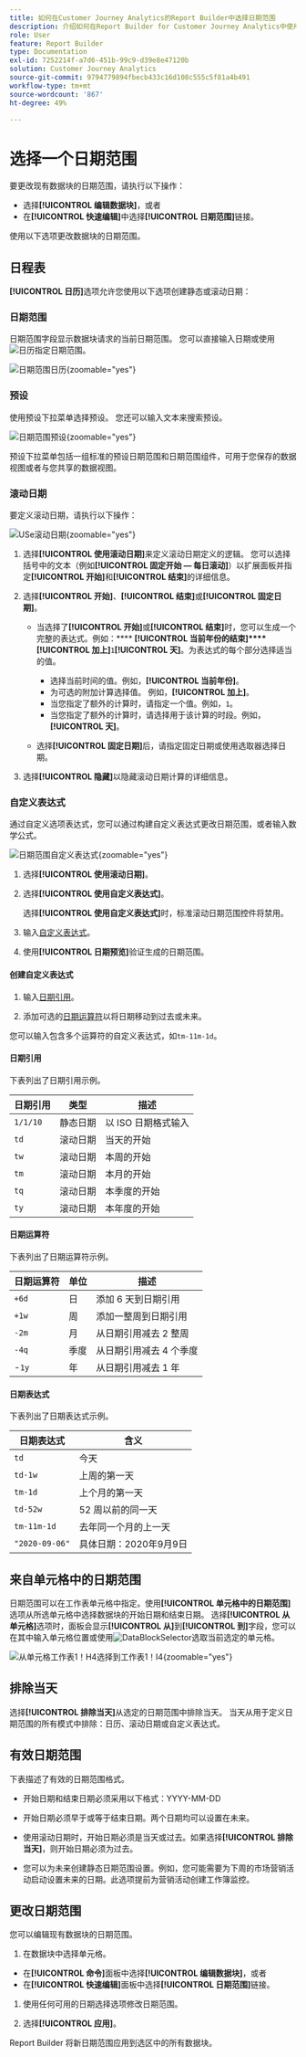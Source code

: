 ```yaml
---
title: 如何在Customer Journey Analytics的Report Builder中选择日期范围
description: 介绍如何在Report Builder for Customer Journey Analytics中使用日历、滚动日期和自定义表达式
role: User
feature: Report Builder
type: Documentation
exl-id: 7252214f-a7d6-451b-99c9-d39e8e47120b
solution: Customer Journey Analytics
source-git-commit: 9794779894fbecb433c16d108c555c5f81a4b491
workflow-type: tm+mt
source-wordcount: '867'
ht-degree: 49%

---
```


# 选择一个日期范围

要更改现有数据块的日期范围，请执行以下操作：

- 选择&#x200B;**[!UICONTROL 编辑数据块]**，或者
- 在&#x200B;**[!UICONTROL 快速编辑]**&#x200B;中选择&#x200B;**[!UICONTROL 日期范围]**&#x200B;链接。

使用以下选项更改数据块的日期范围。

## 日程表

**[!UICONTROL 日历]**&#x200B;选项允许您使用以下选项创建静态或滚动日期：

### 日期范围

日期范围字段显示数据块请求的当前日期范围。 您可以直接输入日期或使用![日历](/help/assets/icons/Calendar.svg)指定日期范围。

![日期范围日历](assets/date-range-calendar.png){zoomable="yes"}

### 预设

使用预设下拉菜单选择预设。 您还可以输入文本来搜索预设。

![日期范围预设](assets/date-range-presets.png){zoomable="yes"}

预设下拉菜单包括一组标准的预设日期范围和日期范围组件，可用于您保存的数据视图或者与您共享的数据视图。

### 滚动日期

要定义滚动日期，请执行以下操作：

![USe滚动日期](assets/date-range-rolling-date.png){zoomable="yes"}

1. 选择&#x200B;**[!UICONTROL 使用滚动日期]**&#x200B;来定义滚动日期定义的逻辑。 您可以选择括号中的文本（例如&#x200B;**[!UICONTROL 固定开始 — 每日滚动]**）以扩展面板并指定&#x200B;**[!UICONTROL 开始]**&#x200B;和&#x200B;**[!UICONTROL 结束]**&#x200B;的详细信息。

1. 选择&#x200B;**[!UICONTROL 开始]**、**[!UICONTROL 结束]**&#x200B;或&#x200B;**[!UICONTROL 固定日期]**。

   - 当选择了&#x200B;**[!UICONTROL 开始]**&#x200B;或&#x200B;**[!UICONTROL 结束]**&#x200B;时，您可以生成一个完整的表达式。例如：**** **[!UICONTROL 当前年份的结束]****[!UICONTROL 加上]**`1`**[!UICONTROL 天]**。为表达式的每个部分选择适当的值。

      - 选择当前时间的值。例如，**[!UICONTROL 当前年份]**。
      - 为可选的附加计算选择值。 例如，**[!UICONTROL 加上]**。
      - 当您指定了额外的计算时，请指定一个值。例如，`1`。
      - 当您指定了额外的计算时，请选择用于该计算的时段。例如，**[!UICONTROL 天]**。

   - 选择&#x200B;**[!UICONTROL 固定日期]**&#x200B;后，请指定固定日期或使用选取器选择日期。

1. 选择&#x200B;**[!UICONTROL 隐藏]**&#x200B;以隐藏滚动日期计算的详细信息。


### 自定义表达式

通过自定义选项表达式，您可以通过构建自定义表达式更改日期范围，或者输入数学公式。

![日期范围自定义表达式](assets/date-range-custom-expression.png){zoomable="yes"}

1. 选择&#x200B;**[!UICONTROL 使用滚动日期]**。

1. 选择&#x200B;**[!UICONTROL 使用自定义表达式]**。

   选择&#x200B;**[!UICONTROL 使用自定义表达式]**&#x200B;时，标准滚动日期范围控件将禁用。

1. 输入[自定义表达式](#create-a-custom-expression)。

1. 使用&#x200B;**[!UICONTROL 日期预览]**&#x200B;验证生成的日期范围。

#### 创建自定义表达式

1. 输入[日期引用](#date-references)。

1. 添加可选的[日期运算符](#date-operators)以将日期移动到过去或未来。

您可以输入包含多个运算符的自定义表达式，如`tm-11m-1d`。

#### 日期引用

下表列出了日期引用示例。

| 日期引用 | 类型 | 描述 |
|----------------|--------------|----------------------------|
| `1/1/10` | 静态日期 | 以 ISO 日期格式输入 |
| `td` | 滚动日期 | 当天的开始 |
| `tw` | 滚动日期 | 本周的开始 |
| `tm` | 滚动日期 | 本月的开始 |
| `tq` | 滚动日期 | 本季度的开始 |
| `ty` | 滚动日期 | 本年度的开始 |

#### 日期运算符

下表列出了日期运算符示例。

| 日期运算符 | 单位 | 描述 |
|----------------|---------|--------------------|
| `+6d` | 日 | 添加 6 天到日期引用 |
| `+1w` | 周 | 添加一整周到日期引用 |
| `-2m` | 月 | 从日期引用减去 2 整周 |
| `-4q` | 季度 | 从日期引用减去 4 个季度 |
| -`1y` | 年 | 从日期引用减去 1 年 |

#### 日期表达式

下表列出了日期表达式示例。

| 日期表达式 | 含义 |
|-----------------|--------------------------------------|
| `td` | 今天 |
| `td-1w` | 上周的第一天 |
| `tm-1d` | 上个月的第一天 |
| `td-52w` | 52 周以前的同一天 |
| `tm-11m-1d` | 去年同一个月的上一天 |
| `"2020-09-06"` | 具体日期：2020年9月9日 |



## 来自单元格中的日期范围

日期范围可以在工作表单元格中指定。使用&#x200B;**[!UICONTROL 单元格中的日期范围]**&#x200B;选项从所选单元格中选择数据块的开始日期和结束日期。 选择&#x200B;**[!UICONTROL 从单元格]**&#x200B;选项时，面板会显示&#x200B;**[!UICONTROL 从]**&#x200B;到&#x200B;**[!UICONTROL 到]**&#x200B;字段，您可以在其中输入单元格位置或使用![DataBlockSelector](/help/assets/icons/DataBlockSelector.svg)选取当前选定的单元格。

![从单元格工作表1！H4选择到工作表1！I4](./assets/date-range-from-cell.png){zoomable="yes"}


## 排除当天

选择&#x200B;**[!UICONTROL 排除当天]**&#x200B;从选定的日期范围中排除当天。 当天从用于定义日期范围的所有模式中排除：日历、滚动日期或自定义表达式。


## 有效日期范围

下表描述了有效的日期范围格式。

- 开始日期和结束日期必须采用以下格式：YYYY-MM-DD

- 开始日期必须早于或等于结束日期。两个日期均可以设置在未来。

- 使用滚动日期时，开始日期必须是当天或过去。如果选择&#x200B;**[!UICONTROL 排除当天]**，则开始日期必须为过去。

- 您可以为未来创建静态日期范围设置。例如，您可能需要为下周的市场营销活动启动设置未来的日期。此选项提前为营销活动创建工作簿监控。

## 更改日期范围

您可以编辑现有数据块的日期范围。

1. 在数据块中选择单元格。

- 在&#x200B;**[!UICONTROL 命令]**&#x200B;面板中选择&#x200B;**[!UICONTROL 编辑数据块]**，或者
- 在&#x200B;**[!UICONTROL 快速编辑]**&#x200B;面板中选择&#x200B;**[!UICONTROL 日期范围]**&#x200B;链接。

1. 使用任何可用的日期选择选项修改日期范围。

1. 选择&#x200B;**[!UICONTROL 应用]**。

Report Builder 将新日期范围应用到选区中的所有数据块。
